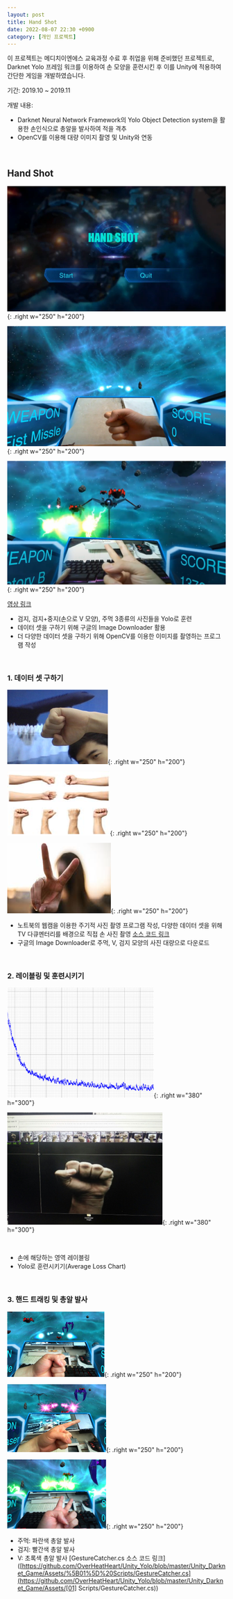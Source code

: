 ```yaml
---
layout: post
title: Hand Shot
date: 2022-08-07 22:30 +0900
category: [개인 프로젝트]
---
```


이 프로젝트는 메디치이엔에스 교육과정 수료 후 취업을 위해 준비했던 프로젝트로, Darknet Yolo 프레임 워크를 이용하여 손 모양을 훈련시킨 후 이를 Unity에 적용하여 간단한 게임을 개발하였습니다.

기간: 2019.10 ~ 2019.11

개발 내용:

- Darknet Neural Network Framework의 Yolo Object Detection system을 활용한 손인식으로 총알을 발사하여 적을 격추
- OpenCV를 이용해 대량 이미지 촬영 및 Unity와 연동

​     



## Hand Shot

![img-description](/assets/HandShotImages/Game_1.png){: .right w="250" h="200"}

![img-description](/assets/HandShotImages/Game_2.png){: .right w="250" h="200"}

![img-description](/assets/HandShotImages/Game_3.png){: .right w="250" h="200"}

[영상 링크](https://www.youtube.com/watch?v=Yzux3Kss9_8)

- 검지, 검지+중지(손으로 V 모양), 주먹 3종류의 사진들을 Yolo로 훈련
- 데이터 셋을 구하기 위해 구글의 Image Downloader 활용
- 더 다양한 데이터 셋을 구하기 위해 OpenCV를 이용한 이미지를 촬영하는 프로그램 작성

​     



### 1. 데이터 셋 구하기

![img-description](/assets/HandShotImages/Data_1.png){: .right w="250" h="200"}

![img-description](/assets/HandShotImages/Data_2.png){: .right w="250" h="200"}

![img-description](/assets/HandShotImages/Data_3.png){: .right w="250" h="200"}

- 노트북의 웹캠을 이용한 주기적 사진 촬영 프로그램 작성, 다양한 데이터 셋을 위해 TV 다큐멘터리를 배경으로 직접 손 사진 촬영
  [소스 코드 링크](https://github.com/OverHeatHeart/PhotoTaker/blob/master/OpenCV_Practice/OpenCV_Practice/OpenCV_Practice.cpp)
- 구글의 Image Downloader로 주먹, V, 검지 모양의 사진 대량으로 다운로드

​     



### 2. 레이블링 및 훈련시키기

![img-description](/assets/HandShotImages/Train_1.png){: .right w="380" h="300"}

![img-description](/assets/HandShotImages/Train_2.png){: .right w="380" h="300"}

​     

- 손에 해당하는 영역 레이블링
- Yolo로 훈련시키기(Average Loss Chart)

​     

### 3. 핸드 트래킹 및 총알 발사

![img-description](/assets/HandShotImages/Shot_1.png){: .right w="250" h="200"}

![img-description](/assets/HandShotImages/Shot_2.png){: .right w="250" h="200"}

![img-description](/assets/HandShotImages/Shot_3.png){: .right w="250" h="200"}

- 주먹: 파란색 총알 발사
- 검지: 빨간색 총알 발사
- V: 초록색 총알 발사
  [GestureCatcher.cs 소스 코드 링크]([https://github.com/OverHeatHeart/Unity_Yolo/blob/master/Unity_Darknet_Game/Assets/%5B01%5D%20Scripts/GestureCatcher.cs](https://github.com/OverHeatHeart/Unity_Yolo/blob/master/Unity_Darknet_Game/Assets/[01] Scripts/GestureCatcher.cs))


